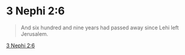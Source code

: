 # 3 Nephi 2:6

> And six hundred and nine years had passed away since Lehi left Jerusalem.

[3 Nephi 2:6](https://www.churchofjesuschrist.org/study/scriptures/bofm/3-ne/2?lang=eng&id=p6#p6)


